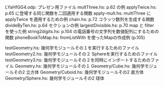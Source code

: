 LYaHfGG4.odp: プレゼン用ファイル
multThree.hs: p.62 の例
applyTwice.hs: p.65 に登場する同じ関数を二回適用する関数
apply-mult.hs: multiThree に applyTwice を適用するための例
chain.hs: p.72 コラッツ数列を生成する関数
divideByTen.hs: p.64 セクションの例
largestDivisible.hs: p.70 map と filter を使った例
string2digits.hs: p.104 の電話番号の文字列を数値配列にするための関数
phoneBookToMap.hs: fromListWith を使ったMapの作成例 (p.105)

testGeometry.hs: 幾何学モジュールその１を実行するためのファイル
testGeometry2.hs: 幾何学モジュールその２ Sphereを実行するためのファイル
testGeometry3.hs: 幾何学モジュールその２を同時にインポートするためのファイル
Geometry.hs:  幾何学モジュールその１
Geometry/Cube.hs: 幾何学モジュールその2 立方体
Geometry/Cuboid.hs: 幾何学モジュールその2 直方体
Geometry/Sphere.hs: 幾何学モジュールその2 球体
